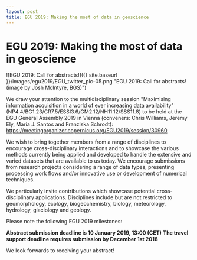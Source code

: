 ```yaml
---
layout: post
title: EGU 2019: Making the most of data in geoscience
---
```


# EGU 2019: Making the most of data in geoscience

![EGU 2019: Call for abstracts!]({{ site.baseurl }}/images/egu2019/EGU_twitter_pic-05.png "EGU 2019: Call for abstracts! (image by Josh McIntyre, BGS)")

We draw your attention to the multidisciplinary session "Maximising information acquisition in a world of ever increasing data availability" (NP4.4/BG1.23/CR7.5/ESSI3.6/GM2.12/NH11.12/SSS11.8) to be held at the EGU General Assembly 2019 in Vienna (conveners: Chris Williams, Jeremy Ely, Maria J. Santos and Franziska Schrodt): https://meetingorganizer.copernicus.org/EGU2019/session/30960

We wish to bring together members from a range of disciplines to encourage cross-disciplinary interactions and to showcase the various methods currently being applied and developed to handle the extensive and varied datasets that are available to us today. We encourage submissions from research projects considering a range of data types, presenting processing work flows and/or innovative use or development of numerical techniques. 

We particularly invite contributions which showcase potential cross-disciplinary applications. Disciplines include but are not restricted to geomorphology, ecology, biogeochemistry, biology, meteorology, hydrology, glaciology and geology.

Please note the following EGU 2019 milestones:

**Abstract submission deadline is 10 January 2019, 13:00 (CET)**
**The travel support deadline requires submission by December 1st 2018**

We look forwards to receiving your abstract!





